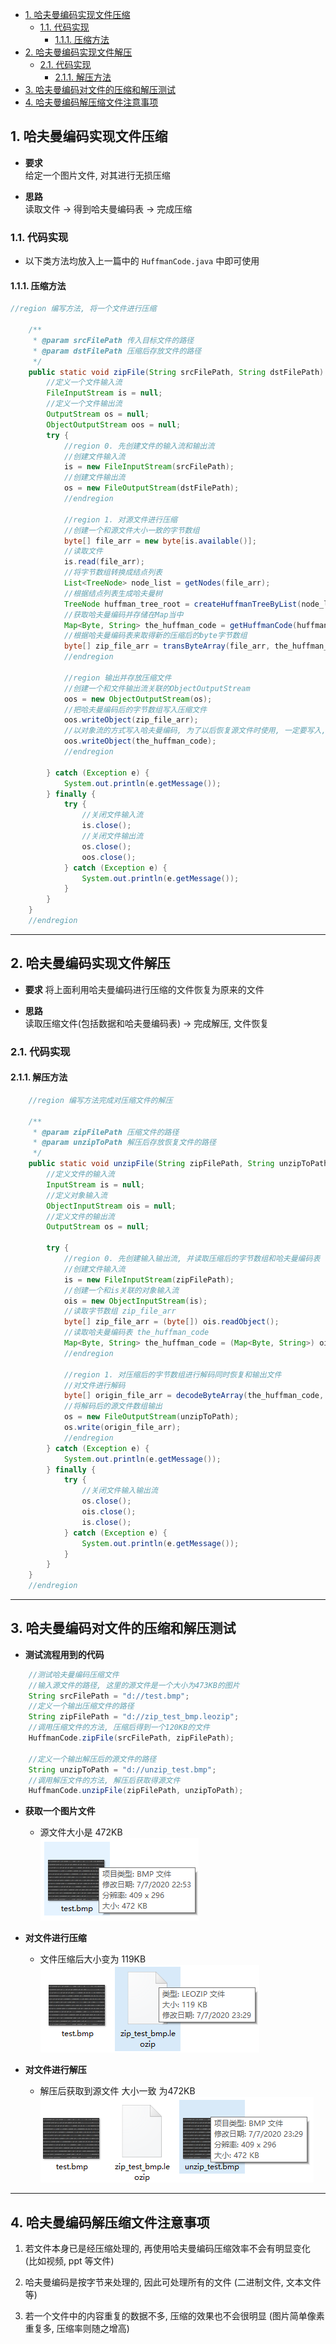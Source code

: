 <!-- TOC -->

- [1. 哈夫曼编码实现文件压缩](#1-哈夫曼编码实现文件压缩)
  - [1.1. 代码实现](#11-代码实现)
    - [1.1.1. 压缩方法](#111-压缩方法)
- [2. 哈夫曼编码实现文件解压](#2-哈夫曼编码实现文件解压)
  - [2.1. 代码实现](#21-代码实现)
    - [2.1.1. 解压方法](#211-解压方法)
- [3. 哈夫曼编码对文件的压缩和解压测试](#3-哈夫曼编码对文件的压缩和解压测试)
- [4. 哈夫曼编码解压缩文件注意事项](#4-哈夫曼编码解压缩文件注意事项)

<!-- /TOC -->

## 1. 哈夫曼编码实现文件压缩
- **要求**  
  给定一个图片文件, 对其进行无损压缩  

- **思路**  
  读取文件 -> 得到哈夫曼编码表 -> 完成压缩

### 1.1. 代码实现
- 以下类方法均放入上一篇中的 `HuffmanCode.java` 中即可使用

#### 1.1.1. 压缩方法
```java
//region 编写方法, 将一个文件进行压缩

    /**
     * @param srcFilePath 传入目标文件的路径
     * @param dstFilePath 压缩后存放文件的路径
     */
    public static void zipFile(String srcFilePath, String dstFilePath) {
        //定义一个文件输入流
        FileInputStream is = null;
        //定义一个文件输出流
        OutputStream os = null;
        ObjectOutputStream oos = null;
        try {
            //region 0. 先创建文件的输入流和输出流
            //创建文件输入流
            is = new FileInputStream(srcFilePath);
            //创建文件输出流
            os = new FileOutputStream(dstFilePath);
            //endregion

            //region 1. 对源文件进行压缩
            //创建一个和源文件大小一致的字节数组
            byte[] file_arr = new byte[is.available()];
            //读取文件
            is.read(file_arr);
            //将字节数组转换成结点列表
            List<TreeNode> node_list = getNodes(file_arr);
            //根据结点列表生成哈夫曼树
            TreeNode huffman_tree_root = createHuffmanTreeByList(node_list);
            //获取哈夫曼编码并存储在Map当中
            Map<Byte, String> the_huffman_code = getHuffmanCode(huffman_tree_root);
            //根据哈夫曼编码表来取得新的压缩后的byte字节数组
            byte[] zip_file_arr = transByteArray(file_arr, the_huffman_code);
            //endregion

            //region 输出并存放压缩文件
            //创建一个和文件输出流关联的ObjectOutputStream
            oos = new ObjectOutputStream(os);
            //把哈夫曼编码后的字节数组写入压缩文件
            oos.writeObject(zip_file_arr);
            //以对象流的方式写入哈夫曼编码, 为了以后恢复源文件时使用, 一定要写入, 否则文件恢复不了
            oos.writeObject(the_huffman_code);
            //endregion

        } catch (Exception e) {
            System.out.println(e.getMessage());
        } finally {
            try {
                //关闭文件输入流
                is.close();
                //关闭文件输出流
                os.close();
                oos.close();
            } catch (Exception e) {
                System.out.println(e.getMessage());
            }
        }
    }
    //endregion
```

****

## 2. 哈夫曼编码实现文件解压
- **要求** 
  将上面利用哈夫曼编码进行压缩的文件恢复为原来的文件

- **思路**   
  读取压缩文件(包括数据和哈夫曼编码表) -> 完成解压, 文件恢复

### 2.1. 代码实现

#### 2.1.1. 解压方法
```java
    //region 编写方法完成对压缩文件的解压

    /**
     * @param zipFilePath 压缩文件的路径
     * @param unzipToPath 解压后存放恢复文件的路径
     */
    public static void unzipFile(String zipFilePath, String unzipToPath) {
        //定义文件的输入流
        InputStream is = null;
        //定义对象输入流
        ObjectInputStream ois = null;
        //定义文件的输出流
        OutputStream os = null;

        try {
            //region 0. 先创建输入输出流, 并读取压缩后的字节数组和哈夫曼编码表
            //创建文件输入流
            is = new FileInputStream(zipFilePath);
            //创建一个和is关联的对象输入流
            ois = new ObjectInputStream(is);
            //读取字节数组 zip_file_arr
            byte[] zip_file_arr = (byte[]) ois.readObject();
            //读取哈夫曼编码表 the_huffman_code
            Map<Byte, String> the_huffman_code = (Map<Byte, String>) ois.readObject();
            //endregion

            //region 1. 对压缩后的字节数组进行解码同时恢复和输出文件
            //对文件进行解码
            byte[] origin_file_arr = decodeByteArray(the_huffman_code, zip_file_arr);
            //将解码后的源文件数组输出
            os = new FileOutputStream(unzipToPath);
            os.write(origin_file_arr);
            //endregion
        } catch (Exception e) {
            System.out.println(e.getMessage());
        } finally {
            try {
                //关闭文件输入输出流
                os.close();
                ois.close();
                is.close();
            } catch (Exception e) {
                System.out.println(e.getMessage());
            }
        }
    }
    //endregion
```

****

## 3. 哈夫曼编码对文件的压缩和解压测试
- **测试流程用到的代码**
```java
    //测试哈夫曼编码压缩文件
    //输入源文件的路径, 这里的源文件是一个大小为473KB的图片
    String srcFilePath = "d://test.bmp";
    //定义一个输出压缩文件的路径
    String zipFilePath = "d://zip_test_bmp.leozip";
    //调用压缩文件的方法, 压缩后得到一个120KB的文件
    HuffmanCode.zipFile(srcFilePath, zipFilePath);

    //定义一个输出解压后的源文件的路径
    String unzipToPath = "d://unzip_test.bmp";
    //调用解压文件的方法, 解压后获取得源文件
    HuffmanCode.unzipFile(zipFilePath, unzipToPath);
```

- **获取一个图片文件**  
  - 源文件大小是 472KB  
  ![step1](../99.images/2020-07-07-23-35-58.png)

- **对文件进行压缩**  
  - 文件压缩后大小变为 119KB  
  ![step2](../99.images/2020-07-07-23-36-35.png)

- **对文件进行解压**
  - 解压后获取到源文件 大小一致 为472KB  
  ![step3](../99.images/2020-07-07-23-39-13.png)

****

## 4. 哈夫曼编码解压缩文件注意事项
1. 若文件本身已是经压缩处理的, 再使用哈夫曼编码压缩效率不会有明显变化  
   (比如视频, ppt 等文件)

2. 哈夫曼编码是按字节来处理的, 因此可处理所有的文件
   (二进制文件, 文本文件等)

3. 若一个文件中的内容重复的数据不多, 压缩的效果也不会很明显
   (图片简单像素重复多, 压缩率则随之增高)